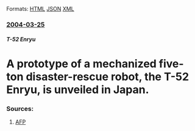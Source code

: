 
Formats: [HTML](/news/2004/03/25/a-prototype-of-a-mechanized-five-ton-disaster-rescue-robot-the-t-52-enryu-is-unveiled-in-japan.html)  [JSON](/news/2004/03/25/a-prototype-of-a-mechanized-five-ton-disaster-rescue-robot-the-t-52-enryu-is-unveiled-in-japan.json)  [XML](/news/2004/03/25/a-prototype-of-a-mechanized-five-ton-disaster-rescue-robot-the-t-52-enryu-is-unveiled-in-japan.xml)  

### [2004-03-25](/news/2004/03/25/index.md)

##### T-52 Enryu
#  A prototype of a mechanized five-ton disaster-rescue robot, the T-52 Enryu, is unveiled in Japan. 




### Sources:

1. [AFP](http://story.news.yahoo.com/news?tmpl=story&u=/afp/japan_technology_robot)
